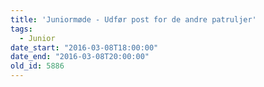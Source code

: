 ```yaml
---
title: 'Juniormøde - Udfør post for de andre patruljer'
tags:
  - Junior
date_start: "2016-03-08T18:00:00"
date_end: "2016-03-08T20:00:00"
old_id: 5886
---
```

